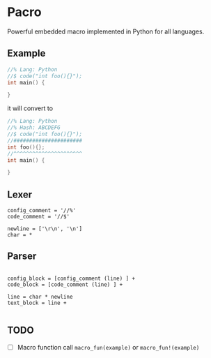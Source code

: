 # Pacro
Powerful embedded macro implemented in Python for all languages.

## Example
```c++
//% Lang: Python
//$ code("int foo(){}");
int main() {

}
```
it will convert to 
```c++
//% Lang: Python
//% Hash: ABCDEFG
//$ code("int foo(){}");
//######################
int foo(){};
//^^^^^^^^^^^^^^^^^^^^^^
int main() {

}
```

## Lexer
```text
config_comment = '//%'
code_comment = '//$'

newline = ['\r\n', '\n']
char = *
```

## Parser
```text

config_block = [config_comment (line) ] +
code_block = [code_comment (line) ] +

line = char * newline
text_block = line +


```

## TODO
- [ ] Macro function call `macro_fun(example)` or `macro_fun!(example)`


